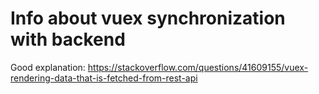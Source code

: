 # Info about vuex synchronization with backend

Good explanation: <https://stackoverflow.com/questions/41609155/vuex-rendering-data-that-is-fetched-from-rest-api>

